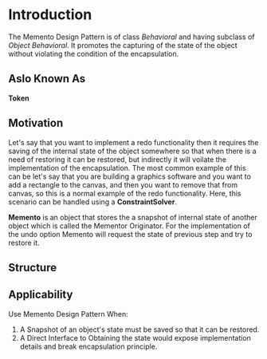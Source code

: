 # Introduction
The Memento Design Pattern is of class _Behavioral_ and having subclass of _Object Behavioral_. It promotes the capturing of the state of the object without violating the condition of the encapsulation.

## Aslo Known As
**Token**

## Motivation
Let's say that you want to implement a redo functionality then it requires the saving of the internal state of the object somewhere so that when there is a need of restoring it can be restored, but indirectly it will voilate the implementation of the encapsulation. The most common example of this can be let's say that you are building a graphics software and you want to add a rectangle to the canvas, and then you want to remove that from canvas, so this is a normal example of the redo functionality. Here, this scenario can be handled using a **ConstraintSolver**.

**Memento** is an object that stores the a snapshot of internal state of another object which is called the Mementor Originator. For the implementation of the undo option Memento will request the state of previous step and try to restore it.

## Structure

## Applicability
Use Memento Design Pattern When:
1. A Snapshot of an object's state must be saved so that it can be restored.
2. A Direct Interface to Obtaining the state would expose implementation details and break encapsulation principle.